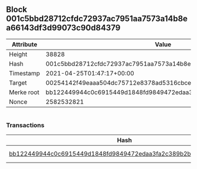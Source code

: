 ## Block 001c5bbd28712cfdc72937ac7951aa7573a14b8ea66143df3d99073c90d84379

Attribute | Value
--- | ---
Height | 38828
Hash | 001c5bbd28712cfdc72937ac7951aa7573a14b8ea66143df3d99073c90d84379
Timestamp | 2021-04-25T01:47:17+00:00
Target | 00254142f49eaaa504dc75712e8378ad5316cbcead634704b3734b6271167cc4
Merke root | bb122449944c0c6915449d1848fd9849472edaa3fa2c389b2b3b051acafb57ee
Nonce | 2582532821

```

```

### Transactions

Hash | Amount
--- | ---
[bb122449944c0c6915449d1848fd9849472edaa3fa2c389b2b3b051acafb57ee](bb122449944c0c6915449d1848fd9849472edaa3fa2c389b2b3b051acafb57ee.md) | 10.00000000 SKEPTI 
